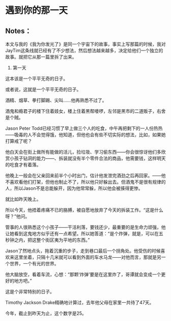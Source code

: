# 遇到你的那一天

## Notes：

本文与我的《我为你发光了》是同一个宇宙下的故事，事实上写那篇的时候，我对JayTim这条线就已经有了不少想法，然后想法越来越多，决定给他们一个独立的故事。就把它从那一篇里拆了出来。



1. 第一天

这本该是一个平平无奇的日子。

或者说，这就是一个平平无奇的日子。

酒精、烟草、拳打脚踢、尖叫……他再熟悉不过了。

酒鬼和瘾君子的楼下住着妓女，楼上住着黑帮喽啰，左邻是黑市的二道贩子，右舍是个贼。

Jason Peter Todd已经习惯了早上做三个人的吃食，中午再把剩下的一人份热热——吸毒的人不会觉得饿，他知道，但他也会有些不切实际的想法，比如，如果她打算戒了呢？

他白天会在街上做所有能做的活儿，捡垃圾、学习偷东西——你会很惊讶他们多欣赏小孩子钻洞的能力——、拆装就没有半个零件合法的商品，他需要钱，这样明天的吃食才有着落。

他晚上一般会在父亲回来前半个小时出门，估计他发泄完酒劲之后再回家。——他不喜欢看他们打架，但他也制止不了，所以他只好躲出去。但酒鬼不是很有规律的人，所以Jason不是总能躲开，因为他常常躲，所以他会被揍得更惨。

就比如昨天晚上。

所以今天，他捂着疼痛不已的胳膊，被自愿地放弃了今天的拆装工作。“这是什么呀？”他问。

管事的人很熟悉这个小孩子——干活利落，要钱还少，最重要的是生命力顽强，他让她看到这鬼地方似乎还有一点希望。所以她答道：“是个炸弹，就是，可以在五秒钟之内，把这整个街区夷为平地的东西。”

Jason了然地点头，拖着沉重的步子，走到巷口最后一个拐角处。他受伤的时候喜欢来这里坐着，只隔十几米就可以看到外面的车水马龙——对他而言，那就是另一个世界，一个有光的世界。

他大脑放空，看着车流，心想：“那颗‘炸弹’要是在这里炸了，哥谭就会变成一个更好的地方吧。”



这是个非常特别的日子。

Timothy Jackson Drake精确地计算过，去年他父母在家里一共待了47天。

今年，截止到昨天为止，这个数字是25。
